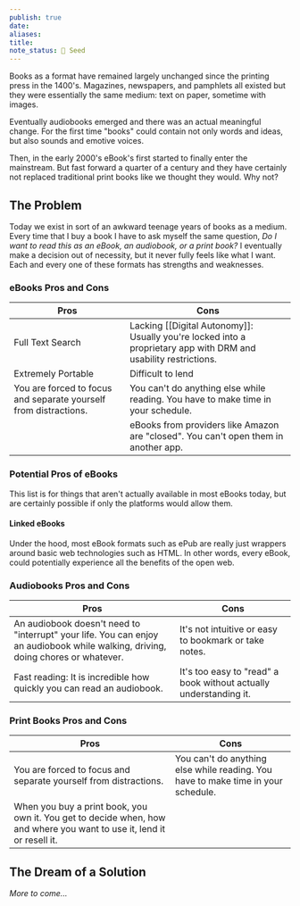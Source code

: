 ```yaml
---
publish: true
date: 
aliases: 
title: 
note_status: 🌱 Seed
---
```



Books as a format have remained largely unchanged since the printing press in the 1400's. Magazines, newspapers, and pamphlets all existed but they were essentially the same medium: text on paper, sometime with images. 

Eventually audiobooks emerged and there was an actual meaningful change. For the first time "books" could contain not only words and ideas, but also sounds and emotive voices.  

Then, in the early 2000's eBook's first started to finally enter the mainstream. But fast forward a quarter of a century and they have certainly not replaced traditional print books like we thought they would. Why not? 

## The Problem
Today we exist in sort of an awkward teenage years of books as a medium. Every time that I buy a book I have to ask myself the same question, *Do I want to read this as an eBook, an audiobook, or a print book?* I eventually make a decision out of necessity, but it never fully feels like what I want. Each and every one of these formats has strengths and weaknesses. 

### eBooks Pros and Cons

| Pros                                                             | Cons                                                                                                            |
| ---------------------------------------------------------------- | --------------------------------------------------------------------------------------------------------------- |
| Full Text Search                                                 | Lacking [[Digital Autonomy]]: Usually you're locked into a proprietary app with DRM and usability restrictions. |
| Extremely Portable                                               | Difficult to lend                                                                                               |
| You are forced to focus and separate yourself from distractions. | You can't do anything else while reading. You have to make time in your schedule.                               |
|                                                                  | eBooks from providers like Amazon are "closed". You can't open them in another app.                             |

### Potential Pros of eBooks
This list is for things that aren't actually available in most eBooks today, but are certainly possible if only the platforms would allow them. 

#### Linked eBooks
Under the hood, most eBook formats such as ePub are really just wrappers around basic web technologies such as HTML. In other words, every eBook, could potentially experience all the benefits of the open web. 

### Audiobooks Pros and Cons
| Pros                                                                                                                             | Cons                                                              |
| -------------------------------------------------------------------------------------------------------------------------------- | ----------------------------------------------------------------- |
| An audiobook doesn't need to "interrupt" your life. You can enjoy an audiobook while walking, driving, doing chores or whatever. | It's not intuitive or easy to bookmark or take notes.             |
| Fast reading: It is incredible how quickly you can read an audiobook.                                                            | It's too easy to "read" a book without actually understanding it. |


### Print Books Pros and Cons
| Pros                                                                                                                   | Cons                                                                              |
| ---------------------------------------------------------------------------------------------------------------------- | --------------------------------------------------------------------------------- |
| You are forced to focus and separate yourself from distractions.                                                       | You can't do anything else while reading. You have to make time in your schedule. |
| When you buy a print book, you own it. You get to decide when, how and where you want to use it, lend it or resell it. |                                                                                   |



## The Dream of a Solution
*More to come...*